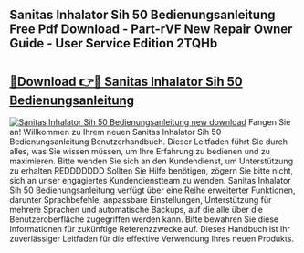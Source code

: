 ## Sanitas Inhalator Sih 50 Bedienungsanleitung Free Pdf Download - Part-rVF New Repair Owner Guide - User Service Edition 2TQHb

# <h2><a href="http://df662uy.blite.top/?on=Sanitas+Inhalator+Sih+50+Bedienungsanleitung">🔗Download 👉🔴 Sanitas Inhalator Sih 50 Bedienungsanleitung</a></h2>

[![Sanitas Inhalator Sih 50 Bedienungsanleitung new download](https://i.imgur.com/lujVjoI.png)](http://df662uy.blite.top/?on=Sanitas+Inhalator+Sih+50+Bedienungsanleitung)
Fangen Sie an! Willkommen zu Ihrem neuen Sanitas Inhalator Sih 50 Bedienungsanleitung Benutzerhandbuch. Dieser Leitfaden führt Sie durch alles, was Sie wissen müssen, um Ihre Erfahrung zu bedienen und zu maximieren. Bitte wenden Sie sich an den Kundendienst, um Unterstützung zu erhalten REDDDDDDD Sollten Sie Hilfe benötigen, zögern Sie bitte nicht, sich an unser engagiertes Kundendienstteam zu wenden. Sanitas Inhalator Sih 50 Bedienungsanleitung verfügt über eine Reihe erweiterter Funktionen, darunter Sprachbefehle, anpassbare Einstellungen, Unterstützung für mehrere Sprachen und automatische Backups, auf die alle über die Benutzeroberfläche zugegriffen werden kann. Bitte bewahren Sie diese Informationen für zukünftige Referenzzwecke auf. Dieses Handbuch ist Ihr zuverlässiger Leitfaden für die effektive Verwendung Ihres neuen Produkts.
